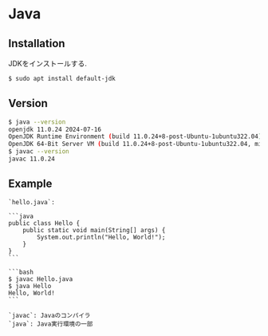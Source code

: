 # Java

## Installation

JDKをインストールする.

```bash
$ sudo apt install default-jdk
```

## Version

```bash
$ java --version
openjdk 11.0.24 2024-07-16
OpenJDK Runtime Environment (build 11.0.24+8-post-Ubuntu-1ubuntu322.04)
OpenJDK 64-Bit Server VM (build 11.0.24+8-post-Ubuntu-1ubuntu322.04, mixed mode, sharing)
$ javac --version
javac 11.0.24
```

## Example

````{tab} Code
`hello.java`:

```java
public class Hello {
    public static void main(String[] args) {
        System.out.println("Hello, World!");
    }
}
```
````

````{tab} Console
```bash
$ javac Hello.java
$ java Hello
Hello, World!
```
````

```{tip}
`javac`: Javaのコンパイラ  
`java`: Java実行環境の一部
```
